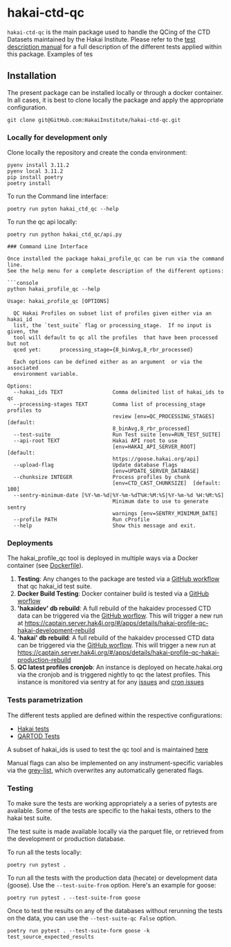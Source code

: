 # hakai-ctd-qc

`hakai-ctd-qc` is the main package used to handle the QCing of the CTD
Datasets maintained by the Hakai Institute. Please refer to the
[test description manual](tests_description.md) for a full description of the
different tests applied within this package. Examples of tes

## Installation

The present package can be installed locally or through a docker container.
In all cases, it is best to clone locally the package and apply the appropriate configuration.

```terminal
git clone git@GitHub.com:HakaiInstitute/hakai-ctd-qc.git
```

### Locally for development only

Clone locally the repository and create the conda environment:

```terminal
pyenv install 3.11.2
pyenv local 3.11.2
pip install poetry
poetry install
```

To run the Command line interface:

```terminal
poetry run pyton hakai_ctd_qc --help
```

To run the qc api locally:

```terminal
poetry run python hakai_ctd_qc/api.py

### Command Line Interface

Once installed the package hakai_profile_qc can be run via the command line.
See the help menu for a complete description of the different options:

```console
python hakai_profile_qc --help

Usage: hakai_profile_qc [OPTIONS]

  QC Hakai Profiles on subset list of profiles given either via an  hakai_id
  list, the `test_suite` flag or processing_stage.  If no input is given, the
  tool will default to qc all the profiles  that have been processed but not
  qced yet:      processing_stage={8_binAvg,8_rbr_processed}

  Each options can be defined either as an argument  or via the associated
  environment variable.

Options:
  --hakai_ids TEXT                Comma delimited list of hakai_ids to qc
  --processing-stages TEXT        Comma list of processing_stage profiles to
                                  review [env=QC_PROCESSING_STAGES]  [default:
                                  8_binAvg,8_rbr_processed]
  --test-suite                    Run Test suite [env=RUN_TEST_SUITE]
  --api-root TEXT                 Hakai API root to use
                                  [env=HAKAI_API_SERVER_ROOT]  [default:
                                  https://goose.hakai.org/api]
  --upload-flag                   Update database flags
                                  [env=UPDATE_SERVER_DATABASE]
  --chunksize INTEGER             Process profiles by chunk
                                  [env=CTD_CAST_CHUNKSIZE]  [default: 100]
  --sentry-minimum-date [%Y-%m-%d|%Y-%m-%dT%H:%M:%S|%Y-%m-%d %H:%M:%S]
                                  Minimum date to use to generate sentry
                                  warnings [env=SENTRY_MINIMUM_DATE]
  --profile PATH                  Run cProfile
  --help                          Show this message and exit.
```

### Deployments

The hakai_profile_qc tool is deployed in multiple ways via a Docker container
(see [Dockerfile](Dockerfile)).

1. **Testing**: Any changes to the package are tested via a [GitHub workflow](.GitHub/workflows/test-package-install.yml) that qc hakai_id test suite.
2. **Docker Build Testing**: Docker container build is tested via a [GitHub worflow](.GitHub/workflows/test-docker-build.yml)
3. **'hakaidev' db rebuild**: A full rebuild of the hakaidev processed CTD data can be triggered via the [GitHub worflow](.GitHub/workflows/run-qc-rebuild-hakaidev-development.yml). This will trigger a new run at <https://captain.server.hak4i.org/#/apps/details/hakai-profile-qc-hakai-development-rebuild>
4. **'hakai' db rebuild**: A full rebuild of the hakaidev processed CTD data can be triggered via the [GitHub worflow](.GitHub/workflows/run-qc-rebuild-hakaidev-production.yml). This will trigger a new run at <https://captain.server.hak4i.org/#/apps/details/hakai-profile-qc-hakai-production-rebuild>
5. **QC latest profiles cronjob**: An instance is deployed on hecate.hakai.org via the cronjob and is triggered nightly to qc the latest profiles. This instance is monitored via sentry at for any [issues](https://hakai-institute.sentry.io/projects/ctd-auto-qc/?project=6685251) and [cron issues](https://hakai-institute.sentry.io/crons/8ac7c3da-4e18-4c7b-9ce9-c0fa22956775/?project=6685251&statsPeriod=7d)

### Tests parametrization

The different tests applied are defined within the respective configurations:

- [Hakai tests](hakai_profile_qc/config/hakai_ctd_profile_tests_config.json)
- [QARTOD Tests](hakai_profile_qc/config/hakai_ctd_profile_qartod_test_config.json)

A subset of hakai_ids is used to test the qc tool and is maintained [here](hakai_profile_qc/config/HAKAI_ID_TEST_SUITE.txt)

Manual flags can also be implemented on any instrument-specific variables via the [grey-list](hakai_profile_qc/HakaiProfileDatasetGreyList.csv),
which overwrites any automatically generated flags.

### Testing

To make sure the tests are working appropriately a a series of pytests are available. Some of the tests are specific to the hakai tests, others to the hakai test suite. 

The test suite is made available locally via the parquet file, or retrieved from the development or production database.

To run all the tests locally:

```shell
poetry run pytest .
```

To run all the tests with the production data (hecate) or development data (goose). Use the `--test-suite-from` option. Here's an example for goose:

```shell
poetry run pytest . --test-suite-from goose
```

Once to test the results on any of the databases without rerunning the tests on the data, you can use the `--test-suite-qc False` option.

```shell
poetry run pytest . --test-suite-form goose -k test_source_expected_results
```

